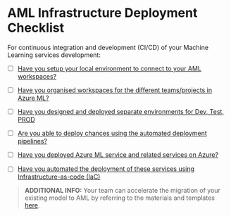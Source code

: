 # AML Infrastructure Deployment Checklist
For continuous integration and development (CI/CD) of your Machine Learning services development:

- [ ] [Have you setup your local environment to connect to your AML workspaces?](1-SetupLocalEnvironment.md)

- [ ] [Have you organised workspaces for the different teams/projects in Azure ML?](2-OrganizeAMLEnvironment.md)

- [ ] [Have you designed and deployed separate environments for Dev, Test, PROD](3-CreateSeparateEnvironments.md#creating-separate-environments-for-development)
  
- [ ] [Are you able to deploy chances using the automated deployment pipelines?](3-CreateSeparateEnvironments.md#using-azure-pipeline-for-separate-development-environment-deployment)

- [ ] [Have you deployed Azure ML service and related services on Azure?](README.md#quickstart)
  
- [ ] [Have you automated the deployment of these services using Infrastructure-as-code (IaC)](https://github.com/vNEXTAU/azureml-ops-accelerator/tree/dev/3-Deploy/ARMTEMPLATES)

> **ADDITIONAL INFO:** Your team can accelerate the migration of your existing model to AML by referring to the materials and templates [here](../4-Migrate/README.md).